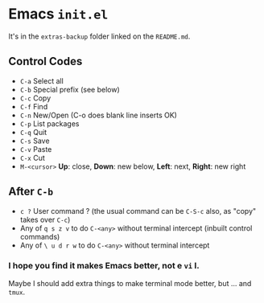 # Emacs `init.el`

It's in the `extras-backup` folder linked on the `README.md`.

## Control Codes
 * `C-a` Select all
 * `C-b` Special prefix (see below)
 * `C-c` Copy
 * `C-f` Find
 * `C-n` New/Open (C-o does blank line inserts OK)
 * `C-p` List packages
 * `C-q` Quit
 * `C-s` Save
 * `C-v` Paste
 * `C-x` Cut
 * `M-<cursor>` **Up**: close, **Down**: new below, **Left**: next, **Right**: new right 

## After `C-b`
 * `c ?` User command ? (the usual command can be `C-S-c` also, as "copy" takes over `C-c`)
 * Any of `q s z v` to do `C-<any>` without terminal intercept (inbuilt control commands)
 * Any of `\ u d r w` to do `C-<any>` without terminal intercept

### I hope you find it makes Emacs better, not e `vi` l.
Maybe I should add extra things to make terminal mode better, but ... and `tmux`.
